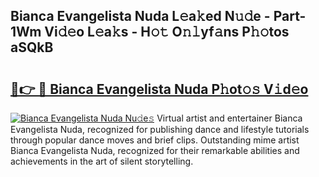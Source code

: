 ## Bianca Evangelista Nuda L𝚎a𝚔ed N𝚞𝚍e - Part-1Wm Vi𝚍𝚎o L𝚎a𝚔s - H𝚘𝚝 O𝚗𝚕yf𝚊ns P𝚑𝚘tos aSQkB

# <h2><a href="http://kf3vhy5.oniu.top/?m=Bianca+Evangelista+Nuda">🔗👉 🔴 Bianca Evangelista Nuda P𝚑ot𝚘𝚜 V𝚒d𝚎o</a></h2>

[![Bianca Evangelista Nuda Nu𝚍e𝚜](https://i.imgur.com/0qMVB7G.gif)](http://kf3vhy5.oniu.top/?m=Bianca+Evangelista+Nuda)
Virtual artist and entertainer Bianca Evangelista Nuda, recognized for publishing dance and lifestyle tutorials through popular dance moves and brief clips. Outstanding mime artist Bianca Evangelista Nuda, recognized for their remarkable abilities and achievements in the art of silent storytelling.  
